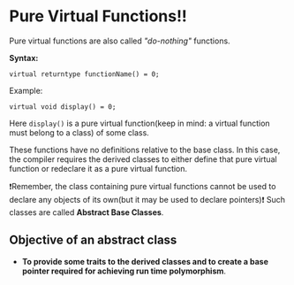 # Pure Virtual Functions!!

Pure virtual functions are also called _"do-nothing"_ functions.

**Syntax:**

`virtual returntype functionName() = 0;`

Example:

`virtual void display() = 0;`

Here `display()` is a pure virtual function(keep in mind: a virtual function must belong to a class) of some class.

These functions have no definitions relative to the base class.
In this case, the compiler requires the derived classes to either define that pure virtual function or redeclare it as a pure virtual function.

:exclamation:Remember, the class containing pure virtual functions cannot be used to declare any objects of its own(but it may be used to declare pointers):exclamation: Such classes are called **Abstract Base Classes**.

## Objective of an abstract class

- **To provide some traits to the derived classes and to create a base pointer required for achieving run time polymorphism**.
